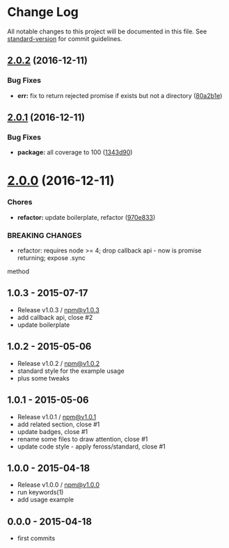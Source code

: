 # Change Log

All notable changes to this project will be documented in this file. See [standard-version](https://github.com/conventional-changelog/standard-version) for commit guidelines.

<a name="2.0.2"></a>
## [2.0.2](https://github.com/tunnckocore/get-installed-path/compare/v2.0.1...v2.0.2) (2016-12-11)


### Bug Fixes

* **err:** fix to return rejected promise if exists but not a directory ([80a2b1e](https://github.com/tunnckocore/get-installed-path/commit/80a2b1e))



<a name="2.0.1"></a>
## [2.0.1](https://github.com/tunnckocore/get-installed-path/compare/v2.0.0...v2.0.1) (2016-12-11)


### Bug Fixes

* **package:** all coverage to 100 ([1343d90](https://github.com/tunnckocore/get-installed-path/commit/1343d90))



<a name="2.0.0"></a>
# [2.0.0](https://github.com/tunnckocore/get-installed-path/compare/v1.0.3...v2.0.0) (2016-12-11)


### Chores

* **refactor:** update boilerplate, refactor ([970e833](https://github.com/tunnckocore/get-installed-path/commit/970e833))


### BREAKING CHANGES

* refactor: requires node >= 4; drop callback api - now is promise returning; expose .sync

method





## 1.0.3 - 2015-07-17
- Release v1.0.3 / npm@v1.0.3
- add callback api, close #2
- update boilerplate

## 1.0.2 - 2015-05-06
- Release v1.0.2 / npm@v1.0.2
- standard style for the example usage
- plus some tweaks

## 1.0.1 - 2015-05-06
- Release v1.0.1 / npm@v1.0.1
- add related section, close #1
- update badges, close #1
- rename some files to draw attention, close #1
- update code style - apply feross/standard, close #1

## 1.0.0 - 2015-04-18
- Release v1.0.0 / npm@v1.0.0
- run keywords(1)
- add usage example

## 0.0.0 - 2015-04-18
- first commits
